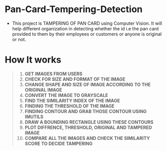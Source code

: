 # Pan-Card-Tempering-Detection
* This project is TAMPERING OF PAN CARD using Computer Vision. It will help different organization in detecting whether the id i.e the pan card provided to them by their employees or customers or anyone is original or not.

# How It works
> 1. **GET IMAGES FROM USERS**
> 2. **CHECK FOR SIZE AND FORMAT OF THE IMAGE**
> 3. **CHANGE SHAPE AND SIZE OF IMAGE ACCORDING TO THE ORIGINAL IMAGE**
> 4. **CONVERT THE IMAGE TO GRAYSCALE**
> 5. **FIND THE SIMILARITY INDEX OF THE IMAGE**
> 6. **FINDING THE THRESHOLD OF THE IMAGE**
> 7. **FINDING CONTOUR AND GRAB THOSE CONTOUR USING IMUTILS**
> 8. **DRAW A BOUNDING RECTANGLE USING THESE CONTOURS**
> 9. **PLOT DIFFRENCE, THRESHOLD, ORIGINAL AND TAMPERED IMAGE**
> 10. **COMPARE ALL THE IMAGES AND CHECK THE SIMILARITY SCORE TO DECIDE TAMPERING**
